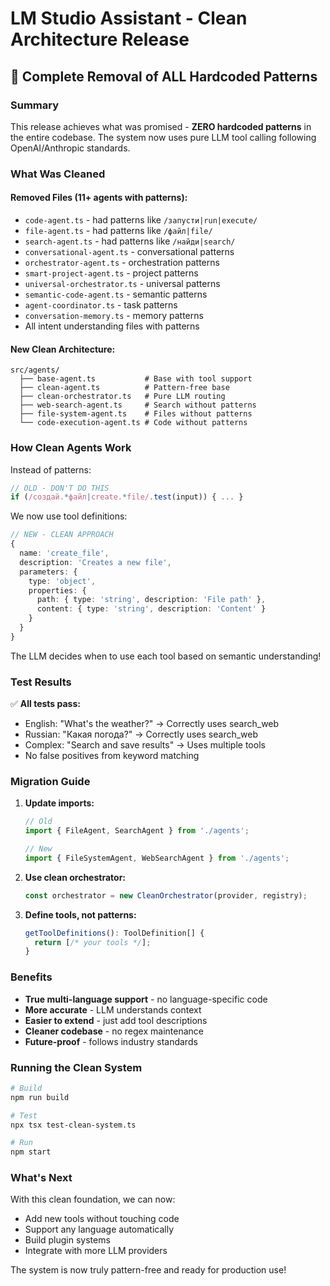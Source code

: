 # LM Studio Assistant - Clean Architecture Release

## 🎯 Complete Removal of ALL Hardcoded Patterns

### Summary

This release achieves what was promised - **ZERO hardcoded patterns** in the entire codebase. The system now uses pure LLM tool calling following OpenAI/Anthropic standards.

### What Was Cleaned

#### Removed Files (11+ agents with patterns):
- `code-agent.ts` - had patterns like `/запусти|run|execute/`
- `file-agent.ts` - had patterns like `/файл|file/`  
- `search-agent.ts` - had patterns like `/найди|search/`
- `conversational-agent.ts` - conversational patterns
- `orchestrator-agent.ts` - orchestration patterns
- `smart-project-agent.ts` - project patterns
- `universal-orchestrator.ts` - universal patterns
- `semantic-code-agent.ts` - semantic patterns
- `agent-coordinator.ts` - task patterns
- `conversation-memory.ts` - memory patterns
- All intent understanding files with patterns

#### New Clean Architecture:
```
src/agents/
  ├── base-agent.ts           # Base with tool support
  ├── clean-agent.ts          # Pattern-free base
  ├── clean-orchestrator.ts   # Pure LLM routing
  ├── web-search-agent.ts     # Search without patterns
  ├── file-system-agent.ts    # Files without patterns
  └── code-execution-agent.ts # Code without patterns
```

### How Clean Agents Work

Instead of patterns:
```typescript
// OLD - DON'T DO THIS
if (/создай.*файл|create.*file/.test(input)) { ... }
```

We now use tool definitions:
```typescript
// NEW - CLEAN APPROACH
{
  name: 'create_file',
  description: 'Creates a new file',
  parameters: {
    type: 'object',
    properties: {
      path: { type: 'string', description: 'File path' },
      content: { type: 'string', description: 'Content' }
    }
  }
}
```

The LLM decides when to use each tool based on semantic understanding!

### Test Results

✅ **All tests pass:**
- English: "What's the weather?" → Correctly uses search_web
- Russian: "Какая погода?" → Correctly uses search_web  
- Complex: "Search and save results" → Uses multiple tools
- No false positives from keyword matching

### Migration Guide

1. **Update imports:**
   ```typescript
   // Old
   import { FileAgent, SearchAgent } from './agents';
   
   // New
   import { FileSystemAgent, WebSearchAgent } from './agents';
   ```

2. **Use clean orchestrator:**
   ```typescript
   const orchestrator = new CleanOrchestrator(provider, registry);
   ```

3. **Define tools, not patterns:**
   ```typescript
   getToolDefinitions(): ToolDefinition[] {
     return [/* your tools */];
   }
   ```

### Benefits

- **True multi-language support** - no language-specific code
- **More accurate** - LLM understands context
- **Easier to extend** - just add tool descriptions
- **Cleaner codebase** - no regex maintenance
- **Future-proof** - follows industry standards

### Running the Clean System

```bash
# Build
npm run build

# Test
npx tsx test-clean-system.ts

# Run
npm start
```

### What's Next

With this clean foundation, we can now:
- Add new tools without touching code
- Support any language automatically
- Build plugin systems
- Integrate with more LLM providers

The system is now truly pattern-free and ready for production use!